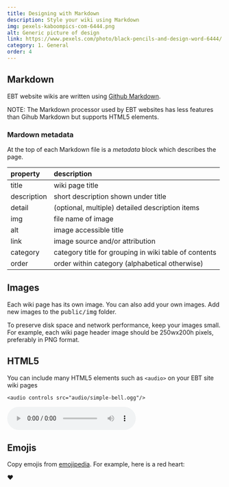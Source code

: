 ```yaml
---
title: Designing with Markdown
description: Style your wiki using Markdown
img: pexels-kaboompics-com-6444.png
alt: Generic picture of design
link: https://www.pexels.com/photo/black-pencils-and-design-word-6444/
category: 1. General
order: 4
---
```


## Markdown
EBT website wikis are written using
[Github Markdown](https://www.markdownguide.org/basic-syntax).

NOTE: The Markdown processor used by EBT websites 
has less features than Gihub Markdown but
supports HTML5 elements.

### Mardown metadata
At the top of each Markdown file is a *metadata* block which
describes the page.

| property | description |
| :---- | :---- |
| title | wiki page title |
| description | short description shown under title |
| detail | (optional, multiple) detailed description items |
| img | file name of image |
| alt | image accessible title |
| link | image source and/or attribution |
| category | category title for grouping in wiki table of contents |
| order | order within category (alphabetical otherwise) |

## Images

Each wiki page has its own image. 
You can also add your own images.
Add new images to the <kbd>public/img</kbd> folder.

To preserve disk space and network performance, keep your images small.
For example, each wiki page header image should be 250wx200h pixels, preferably in PNG format.

## HTML5
You can include many HTML5 elements such as `<audio>` on your
EBT site wiki pages

```
<audio controls src="audio/simple-bell.ogg"/>
```
<audio controls src="audio/simple-bell.ogg">
</audio>

## Emojis
Copy emojis from [emojipedia](https://emojipedia.org/red-heart/).
For example, here is a red heart:

❤️

